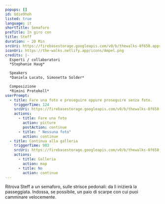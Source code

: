 ```yaml
---
popups: []
id: Udie9hoh
listed: true
language: it
shortTitle: Semaforo
preTitle: In giro con
title: Steff
duration: ~ 20 Min
srcUri: https://firebasestorage.googleapis.com/v0/b/thewalks-8f658.appspot.com/o/mp3%2Fv0%2Fit_Udie9hoh%2Fit_Udie9hoh.mp3?alt=media&token=47dcc5c9-20a2-4d95-a27e-3c91c26c3628
iconUri: https://the-walks.netlify.app/icons/Ampel.png
credits: |-
  Esperti / collaboratori
  *Stephanie Haug*

  Speakers
  *Daniela Lucato, Simonetta Solder*

  Composizione
  *Rimini Protokoll*
userPrompt:
  - title: Fare una foto e proseguire oppure proseguire senza foto.
    triggerTime: 124
    srcUri: https://firebasestorage.googleapis.com/v0/b/thewalks-8f658.appspot.com/o/mp3%2Fv0%2Fit_Udie9hoh%2Fit_Udie9hoh_loop_1.mp3?alt=media&token=1d9f9339-050c-4d0c-b7ba-c9215f19a08b
    actions:
      - title: Fare una foto
        action: picture
        postAction: continue
      - title: " Nessuna foto"
        action: continue
  - title: Continua alla galleria
    triggerTime: 983
    srcUri: https://firebasestorage.googleapis.com/v0/b/thewalks-8f658.appspot.com/o/static%2Fmedias%2Fmulti_Zeubeel8_loop.mp3?alt=media&token=88349085-3303-48b9-bdc6-fd7b09519a26
    actions:
      - title: Galleria
        action: map
      - title: No
        action: continue
---
```

Ritrova Steff a un semaforo, sulle strisce pedonali: da lì inizierà la passeggiata. Indossa, se possibile, un paio di scarpe con cui puoi camminare velocemente.